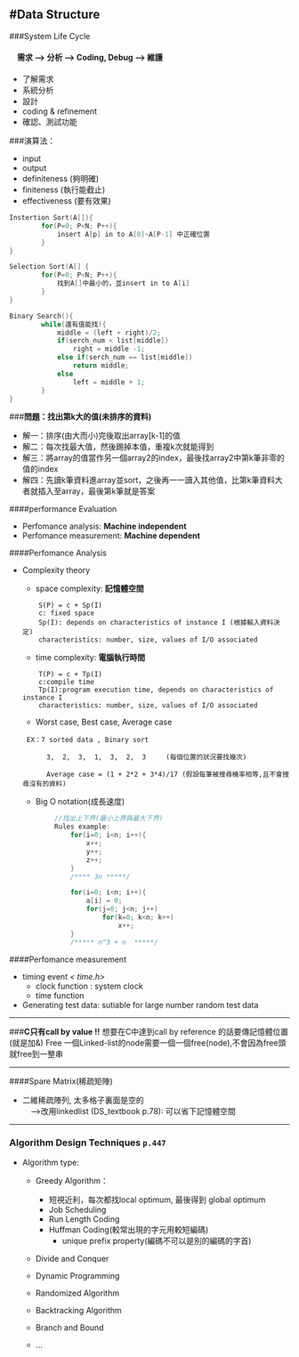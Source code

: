 #Data Structure
---

###System Life Cycle
#### 　需求 --> 分析 --> Coding, Debug --> 維護
 * 了解需求
 * 系統分析
 * 設計
 * coding & refinement
 * 確認、測試功能

###演算法：
 * input
 * output
 * definiteness  (夠明確)
 * finiteness    (執行能截止)
 * effectiveness (要有效果)

```C
Instertion Sort(A[]){
		for(P=0; P<N; P++){
			insert A[p] in to A[0]~A[P-1] 中正確位置
		}
}
```
```C
Selection Sort(A[] {
		for(P=0; P<N; P++){
			找到A[]中最小的，並insert in to A[i]
		}
}
```
```C
Binary Search(){
        while(還有值能找){
            middle = (left + right)/2;
            if(serch_num < list[middle])
                right = middle -1;
            else if(serch_num == list[middle])
                return middle;
            else
                left = middle + 1;
        }
}
```
###**問題：找出第k大的值(未排序的資料)**
 * 解一：排序(由大而小)完後取出array[k-1]的值
 * 解二：每次找最大值，然後踢掉本值，重複k次就能得到
 * 解三：將array的值當作另一個array2的index，最後找array2中第k筆非零的值的index
 * 解四：先讀k筆資料進array並sort，之後再一一讀入其他值，比第k筆資料大者就插入至array，最後第k筆就是答案


####performance Evaluation
 * Perfomance analysis:    **Machine independent**
 * Perfomance measurement: **Machine dependent**

####Perfomance Analysis
 * Complexity theory
	* space complexity: **記憶體空間**

    ```
		S(P) = c + Sp(I)
		c: fixed space
		Sp(I): depends on characteristics of instance I (根據輸入資料決定)
		characteristics: number, size, values of I/O associated
	```
	* time complexity:  **電腦執行時間**

    ```
		T(P) = c + Tp(I)
		c:compile time
		Tp(I):program execution time, depends on characteristics of instance I
		characteristics: number, size, values of I/O associated
	```
	* Worst case, Best case, Average case

	```
   	 EX：7 sorted data , Binary sort

		  3,  2,  3,  1,  3,  2,  3 	(每個位置的狀況要找幾次)

		  Average case = (1 + 2*2 + 3*4)/17 (假設每筆被搜尋機率相等,且不會搜尋沒有的資料)
	```

	* Big O notation(成長速度)

	```C
			//找出上下界(最小上界與最大下界)
			Rules example:
				for(i=0; i<n; i++){
					x++;
					y++;
					z++;
				}
				/**** 3n *****/

				for(i=0; i<n; i++){
					a[i] = 0;
					for(j=0; j<n; j++)
			 			for(k=0; k<n; k++)
							x++;
				}
				/***** n^3 + n  *****/
	```
####Perfomance measurement
 * timing event *< time.h>*
	* clock function : system clock
	* time function
 * Generating test data: sutiable for large number random test data

---


###**C只有call by value !!**
   想要在C中達到call by reference 的話要傳記憶體位置(就是加&)
   Free 一個Linked-list的node需要一個一個free(node),不會因為free頭就free到一整串

---
####Spare Matrix(稀疏矩陣)
 *  二維稀疏陣列,  太多格子裏面是空的  
 	　-->改用linkedlist (DS_textbook p.78): 可以省下記憶體空間

---
### Algorithm Design Techniques  `p.447`
 * Algorithm type:
	* Greedy Algorithm：
		* 短視近利，每次都找local optimum, 最後得到 global optimum
		* Job Scheduling
		* Run Length Coding
		* Huffman Coding(較常出現的字元用較短編碼)
			* unique prefix property(編碼不可以是別的編碼的字首)

	* Divide and Conquer
	* Dynamic Programming
	* Randomized Algorithm
	* Backtracking Algorithm
	* Branch and Bound
	* ...
